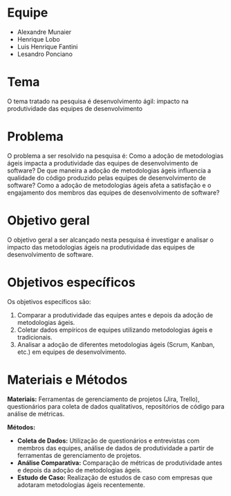 # Equipe

* Alexandre Munaier
* Henrique Lobo
* Luis Henrique Fantini
* Lesandro Ponciano

# Tema
O tema tratado na pesquisa é desenvolvimento ágil: impacto na produtividade das equipes de desenvolvimento

# Problema
O problema a ser resolvido na pesquisa é: Como a adoção de metodologias ágeis impacta a produtividade das equipes de desenvolvimento de software? De que maneira a adoção de metodologias ágeis influencia a qualidade do código produzido pelas equipes de desenvolvimento de software? Como a adoção de metodologias ágeis afeta a satisfação e o engajamento dos membros das equipes de desenvolvimento de software?

# Objetivo geral
O objetivo geral a ser alcançado nesta pesquisa é investigar e analisar o impacto das metodologias ágeis na produtividade das equipes de desenvolvimento de software.

# Objetivos específicos
Os objetivos específicos são:
1. Comparar a produtividade das equipes antes e depois da adoção de metodologias ágeis.
2. Coletar dados empíricos de equipes utilizando metodologias ágeis e tradicionais.
3. Analisar a adoção de diferentes metodologias ágeis (Scrum, Kanban, etc.) em equipes de desenvolvimento.
   
# Materiais e Métodos
**Materiais:** Ferramentas de gerenciamento de projetos (Jira, Trello), questionários para coleta de dados qualitativos, repositórios de código para análise de métricas.

**Métodos:**
- **Coleta de Dados:** Utilização de questionários e entrevistas com membros das equipes, análise de dados de produtividade a partir de ferramentas de gerenciamento de projetos.
- **Análise Comparativa:** Comparação de métricas de produtividade antes e depois da adoção de metodologias ágeis.
- **Estudo de Caso:** Realização de estudos de caso com empresas que adotaram metodologias ágeis recentemente.

